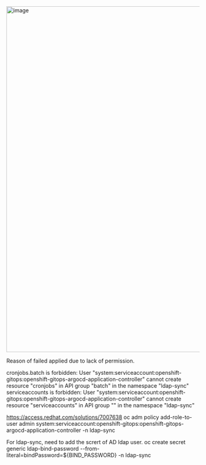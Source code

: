 
<img width="1182" height="902" alt="image" src="https://github.com/user-attachments/assets/290ad282-f762-4545-bcb6-4357ac7dc468" />

Reason of failed applied due to lack of permission.

cronjobs.batch is forbidden: User "system:serviceaccount:openshift-gitops:openshift-gitops-argocd-application-controller" cannot create resource "cronjobs" in API group "batch" in the namespace "ldap-sync"
serviceaccounts is forbidden: User "system:serviceaccount:openshift-gitops:openshift-gitops-argocd-application-controller" cannot create resource "serviceaccounts" in API group "" in the namespace "ldap-sync"

https://access.redhat.com/solutions/7007638
oc adm policy add-role-to-user admin system:serviceaccount:openshift-gitops:openshift-gitops-argocd-application-controller -n ldap-sync

For ldap-sync, need to add the scrert of AD ldap user.
oc create secret generic ldap-bind-password --from-literal=bindPassword=${BIND_PASSWORD} -n ldap-sync

